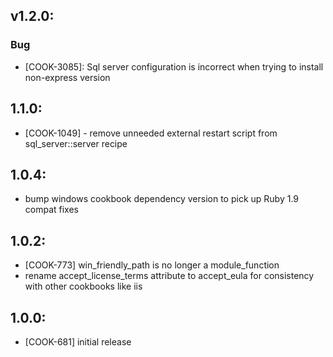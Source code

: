 ## v1.2.0:

### Bug

- [COOK-3085]: Sql server configuration is incorrect when trying to
  install non-express version

## 1.1.0:

* [COOK-1049] - remove unneeded external restart script from sql_server::server recipe

## 1.0.4:

* bump windows cookbook dependency version to pick up Ruby 1.9 compat fixes

## 1.0.2:

* [COOK-773] win_friendly_path is no longer a module_function
* rename accept_license_terms attribute to accept_eula for consistency with other cookbooks like iis

## 1.0.0:

* [COOK-681] initial release
